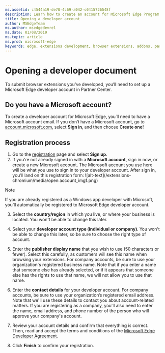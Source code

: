```yaml
---
ms.assetid: c4544a19-de78-4c69-a042-c0415726548f
description: Learn how to create an account for Microsoft Edge Program to Partner center.
title: Opening a developer account
author: MSEdgeTeam
ms.author: msedgedevrel
ms.date: 01/08/2019
ms.topic: article
ms.prod: microsoft-edge
keywords: edge, extensions development, browser extensions, addons, partner center, developer
---
```


# Opening a developer document

To submit browser extensions you’ve developed, you’ll need to set up a Microsoft Edge developer account in Partner Center.

## Do you have a Microsoft account?
To create a developer account for Microsoft Edge, you’ll need to have a Microsoft account email. If you don’t have a Microsoft account, go to [account.microsoft.com], select **Sign in**, and then choose **Create one!**


## Registration process

1.	Go to the [registration][Partner Center URL] page and select **Sign up**.
2.	If you're not already signed in with a **Microsoft account**, sign in now, or create a new Microsoft account. The Microsoft account you use here will be what you use to sign in to your developer account. 
After sign in, you’ll land on this registration form:
    ![alt-text](/extensions-chromium/media/open account_img1.png)

> [!Note]
> If you are already registered as a Windows app developer with Microsoft, you’ll automatically be registered to Microsoft Edge developer account.  
  
3.	Select the **country/region** in which you live, or where your business is located. You won't be able to change this later.
4. 	Select your **developer account type (individual or company)**. You won't be able to change this later, so be sure to choose the right type of account.
5.	Enter the **publisher display name** that you wish to use (50 characters or fewer). Select this carefully, as customers will see this name when browsing your extensions. For company accounts, be sure to use your organization's registered business name. Note that if you enter a name that someone else has already selected, or if it appears that someone else has the rights to use that name, we will not allow you to use that name.
6.	Enter the **contact details** for your developer account. For company accounts, be sure to use your organization’s registered email address. Note that we'll use these details to contact you about account-related matters.
If you are registering as a company, you'll also need to enter the name, email address, and phone number of the person who will approve your company's account.

7.	Review your account details and confirm that everything is correct. Then, read and accept the terms and conditions of the [Microsoft Edge Developer Agreement]. 

8.	Click **Finish** to confirm your registration.

[account.microsoft.com]: https://account.microsoft.com/account/Account?refd=support.microsoft.com&ru=https%3A%2F%2Faccount.microsoft.com%2F%3Frefd%3Dsupport.microsoft.com&destrt=home-index

[Partner Center URL]: https://www.bing.com/

[Microsoft Edge Developer Agreement]: https://www.bing.com/
